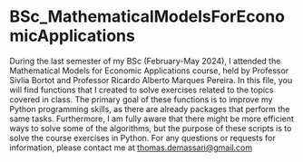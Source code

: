 # BSc_MathematicalModelsForEconomicApplications
During the last semester of my BSc (February-May 2024), I attended the Mathematical Models for Economic Applications course, held by Professor Sivlia Bortot and Professor Ricardo Alberto Marques Pereira. In this file, you will find functions that I created to solve exercises related to the topics covered in class. The primary goal of these functions is to improve my Python programming skills, as there are already packages that perform the same tasks. Furthermore, I am fully aware that there might be more efficient ways to solve some of the algorithms, but the purpose of these scripts is to solve the course exercises in Python. For any questions or requests for information, please contact me at thomas.demassari@gmail.com
